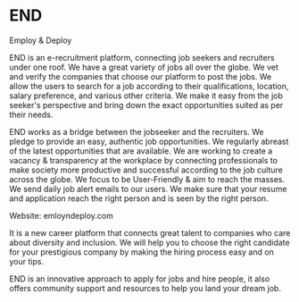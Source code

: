 # END
Employ & Deploy

END is an e-recruitment platform, connecting job seekers and recruiters under one roof. We have a great variety of jobs all over the globe. We vet and verify the companies that choose our platform to post the jobs. We allow the users to search for a job according to their qualifications, location, salary preference, and various other criteria. We make it easy from the job seeker's perspective and bring down the exact opportunities suited as per their needs.

END works as a bridge between the jobseeker and the recruiters. We pledge to provide an easy, authentic job opportunities. We regularly abreast of the latest opportunities that are available. We are working to create a vacancy & transparency at the workplace by connecting professionals to make society more productive and successful according to the job culture across the globe. We focus to be User-Friendly & aim to reach the masses. We send daily job alert emails to our users. We make sure that your resume and application reach the right person and is seen by the right person.

Website: emloyndeploy.com 

It is a new career platform that connects great talent to companies who care about diversity and inclusion. We will help you to choose the right candidate for your prestigious company by making the hiring process easy and on your tips.

END is an innovative approach to apply for jobs and hire people, it also offers community support and resources to help you land your dream job.

